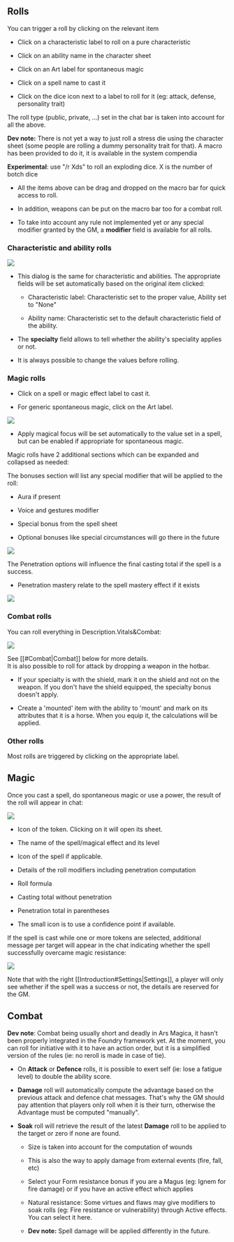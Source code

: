 ## Rolls

You can trigger a roll by clicking on the relevant item

-   Click on a characteristic label to roll on a pure characteristic
    
-   Click on an ability name in the character sheet
    
-   Click on an Art label for spontaneous magic
    
-   Click on a spell name to cast it
    
-   Click on the dice icon next to a label to roll for it (eg: attack, defense, personality trait)
    

The roll type (public, private, …) set in the chat bar is taken into account for all the above.

**Dev note:** There is not yet a way to just roll a stress die using the character sheet (some people are rolling a dummy personality trait for that). A macro has been provided to do it, it is available in the system compendia

**Experimental**: use "/r Xds" to roll an exploding dice. X is the number of botch dice

-   All the items above can be drag and dropped on the macro bar for quick access to roll.
    
-   In addition, weapons can be put on the macro bar too for a combat roll.
    
-   To take into account any rule not implemented yet or any special modifier granted by the GM, a **modifier** field is available for all rolls.
    

### Characteristic and ability rolls

![](systems/arm5e/assets/userguide/RollAbility.png)

-   This dialog is the same for characteristic and abilities. The appropriate fields will be set automatically based on the original item clicked:
    
    -   Characteristic label: Characteristic set to the proper value, Ability set to "None"
        
    -   Ability name: Characteristic set to the default characteristic field of the ability.
        
-   The **specialty** field allows to tell whether the ability's speciality applies or not.
    
-   It is always possible to change the values before rolling.
    

### Magic rolls

-   Click on a spell or magic effect label to cast it.
    
-   For generic spontaneous magic, click on the Art label.
    

![](systems/arm5e/assets/userguide/RollSpontMagic.png)

-   Apply magical focus will be set automatically to the value set in a spell, but can be enabled if appropriate for spontaneous magic.
    

Magic rolls have 2 additional sections which can be expanded and collapsed as needed:

The bonuses section will list any special modifier that will be applied to the roll:

-   Aura if present
    
-   Voice and gestures modifier
    
-   Special bonus from the spell sheet
    
-   Optional bonuses like special circumstances will go there in the future
    

![](systems/arm5e/assets/userguide/SpellBonuses.png)

The Penetration options will influence the final casting total if the spell is a success.

-   Penetration mastery relate to the spell mastery effect if it exists
    

![](systems/arm5e/assets/userguide/PenetrationOptions.png)

### Combat rolls

You can roll everything in Description.Vitals&Combat:

![](systems/arm5e/assets/userguide/CombatStats.png)

See [[#Combat|Combat]] below for more details.  
It is also possible to roll for attack by dropping a weapon in the hotbar.

-   If your specialty is with the shield, mark it on the shield and not on the weapon. If you don't have the shield equipped, the specialty bonus doesn't apply.
    
-   Create a 'mounted' item with the ability to 'mount' and mark on its attributes that it is a horse. When you equip it, the calculations will be applied.
    

### Other rolls

Most rolls are triggered by clicking on the appropriate label.

## Magic

Once you cast a spell, do spontaneous magic or use a power, the result of the roll will appear in chat:  

![](systems/arm5e/assets/userguide/SpellChatResult.png)

-   Icon of the token. Clicking on it will open its sheet.
    
-   The name of the spell/magical effect and its level
    
-   Icon of the spell if applicable.
    
-   Details of the roll modifiers including penetration computation
    
-   Roll formula
    
-   Casting total without penetration
    
-   Penetration total in parentheses
    
-   The small icon is to use a confidence point if available.
    

If the spell is cast while one or more tokens are selected, additional message per target will appear in the chat indicating whether the spell successfully overcame magic resistance:

![](systems/arm5e/assets/userguide/MagicContest.png)

Note that with the right [[Introduction#Settings|Settings]], a player will only see whether if the spell was a success or not, the details are reserved for the GM.

## Combat

**Dev note**: Combat being usually short and deadly in Ars Magica, it hasn't been properly integrated in the Foundry framework yet. At the moment, you can roll for initiative with it to have an action order, but it is a simplified version of the rules (ie: no reroll is made in case of tie).

-   On **Attack** or **Defence** rolls, it is possible to exert self (ie: lose a fatigue level) to double the ability score.
    
-   **Damage** roll will automatically compute the advantage based on the previous attack and defence chat messages. That's why the GM should pay attention that players only roll when it is their turn, otherwise the Advantage must be computed "manually".
    
-   **Soak** roll will retrieve the result of the latest **Damage** roll to be applied to the target or zero if none are found.
    
    -   Size is taken into account for the computation of wounds
        
    -   This is also the way to apply damage from external events (fire, fall, etc)
        
    -   Select your Form resistance bonus if you are a Magus (eg: Ignem for fire damage) or if you have an active effect which applies
        
    -   Natural resistance: Some virtues and flaws may give modifiers to soak rolls (eg: Fire resistance or vulnerability) through Active effects. You can select it here.
        
    -   **Dev note:** Spell damage will be applied differently in the future.